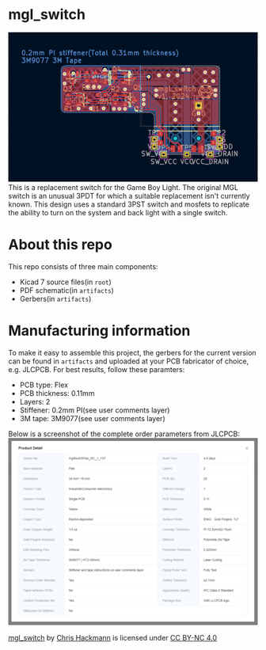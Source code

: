 # mgl_switch
![PCB layout](pcbLayout.png)
This is a replacement switch for the Game Boy Light. The original MGL switch is an unusual 3PDT for which a suitable replacement isn't currently known. This design uses a standard 3PST switch and mosfets to replicate the ability to turn on the system and back light with a single switch.

# About this repo
This repo consists of three main components:
- Kicad 7 source files(in `root`)
- PDF schematic(in `artifacts`)
- Gerbers(in `artifacts`)

# Manufacturing information
To make it easy to assemble this project, the gerbers for the current version can be found in `artifacts` and uploaded at your PCB fabricator of choice, e.g. JLCPCB. For best results, follow these paramters:
- PCB type: Flex
- PCB thickness: 0.11mm
- Layers: 2
- Stiffener: 0.2mm PI(see user comments layer)
- 3M tape: 3M9077(see user comments layer)

Below is a screenshot of the complete order parameters from JLCPCB:
![JLCPCB ordering parameters](jlcParams.png)

<p xmlns:cc="http://creativecommons.org/ns#" xmlns:dct="http://purl.org/dc/terms/"><a property="dct:title" rel="cc:attributionURL" href="https://github.com/leggomyfroggo/mgl_switch">mgl_switch</a> by <a rel="cc:attributionURL dct:creator" property="cc:attributionName" href="https://github.com/leggomyfroggo">Chris Hackmann</a> is licensed under <a href="https://creativecommons.org/licenses/by-nc/4.0/?ref=chooser-v1" target="_blank" rel="license noopener noreferrer" style="display:inline-block;">CC BY-NC 4.0<img style="height:22px!important;margin-left:3px;vertical-align:text-bottom;" src="https://mirrors.creativecommons.org/presskit/icons/cc.svg?ref=chooser-v1" alt=""><img style="height:22px!important;margin-left:3px;vertical-align:text-bottom;" src="https://mirrors.creativecommons.org/presskit/icons/by.svg?ref=chooser-v1" alt=""><img style="height:22px!important;margin-left:3px;vertical-align:text-bottom;" src="https://mirrors.creativecommons.org/presskit/icons/nc.svg?ref=chooser-v1" alt=""></a></p>